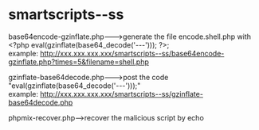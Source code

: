 # smartscripts--ss

base64encode-gzinflate.php--->generate the file encode.shell.php with \<?php eval(gzinflate(base64_decode('---'))); ?\>;<br/>
example: http://xxx.xxx.xxx.xxx/smartscripts--ss/base64encode-gzinflate.php?times=5&filename=shell.php

gzinflate-base64decode.php--->post the code "eval(gzinflate(base64_decode('---')));"<br/>
example: http://xxx.xxx.xxx.xxx/smartscripts--ss/gzinflate-base64decode.php

phpmix-recover.php-->recover the malicious script by echo
